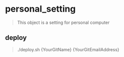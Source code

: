 # personal_setting

> This object is a setting for personal computer

## deploy

> ./deploy.sh {YourGitName} {YourGitEmailAddress}

